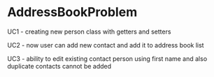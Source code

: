 # AddressBookProblem

UC1 - creating new person class with getters and setters

UC2 - now user can add new contact and add it to address book list

UC3 - ability to edit existing contact person using first name and also duplicate contacts cannot be added